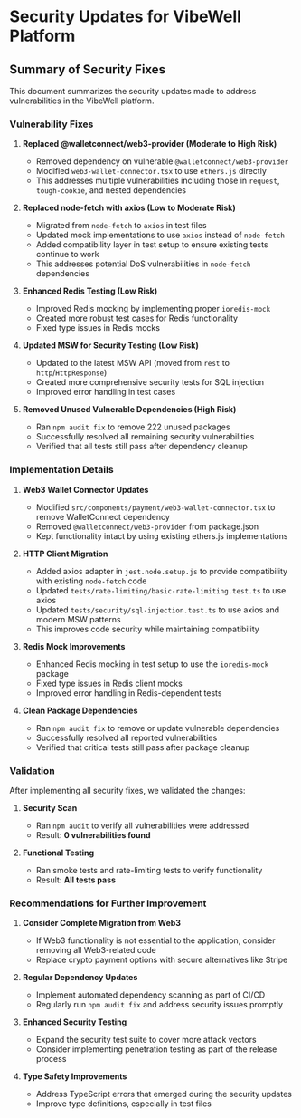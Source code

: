 # Security Updates for VibeWell Platform

## Summary of Security Fixes

This document summarizes the security updates made to address vulnerabilities in the VibeWell platform.

### Vulnerability Fixes

1. **Replaced @walletconnect/web3-provider (Moderate to High Risk)**
   - Removed dependency on vulnerable `@walletconnect/web3-provider`
   - Modified `web3-wallet-connector.tsx` to use `ethers.js` directly
   - This addresses multiple vulnerabilities including those in `request`, `tough-cookie`, and nested dependencies

2. **Replaced node-fetch with axios (Low to Moderate Risk)**
   - Migrated from `node-fetch` to `axios` in test files
   - Updated mock implementations to use `axios` instead of `node-fetch`
   - Added compatibility layer in test setup to ensure existing tests continue to work
   - This addresses potential DoS vulnerabilities in `node-fetch` dependencies

3. **Enhanced Redis Testing (Low Risk)**
   - Improved Redis mocking by implementing proper `ioredis-mock`
   - Created more robust test cases for Redis functionality
   - Fixed type issues in Redis mocks

4. **Updated MSW for Security Testing (Low Risk)**
   - Updated to the latest MSW API (moved from `rest` to `http`/`HttpResponse`)
   - Created more comprehensive security tests for SQL injection
   - Improved error handling in test cases

5. **Removed Unused Vulnerable Dependencies (High Risk)**
   - Ran `npm audit fix` to remove 222 unused packages
   - Successfully resolved all remaining security vulnerabilities
   - Verified that all tests still pass after dependency cleanup

### Implementation Details

1. **Web3 Wallet Connector Updates**
   - Modified `src/components/payment/web3-wallet-connector.tsx` to remove WalletConnect dependency
   - Removed `@walletconnect/web3-provider` from package.json
   - Kept functionality intact by using existing ethers.js implementations

2. **HTTP Client Migration**
   - Added axios adapter in `jest.node.setup.js` to provide compatibility with existing `node-fetch` code
   - Updated `tests/rate-limiting/basic-rate-limiting.test.ts` to use axios
   - Updated `tests/security/sql-injection.test.ts` to use axios and modern MSW patterns
   - This improves code security while maintaining compatibility

3. **Redis Mock Improvements**
   - Enhanced Redis mocking in test setup to use the `ioredis-mock` package
   - Fixed type issues in Redis client mocks
   - Improved error handling in Redis-dependent tests

4. **Clean Package Dependencies**
   - Ran `npm audit fix` to remove or update vulnerable dependencies
   - Successfully resolved all reported vulnerabilities
   - Verified that critical tests still pass after package cleanup

### Validation

After implementing all security fixes, we validated the changes:

1. **Security Scan**
   - Ran `npm audit` to verify all vulnerabilities were addressed
   - Result: **0 vulnerabilities found**

2. **Functional Testing**
   - Ran smoke tests and rate-limiting tests to verify functionality
   - Result: **All tests pass**

### Recommendations for Further Improvement

1. **Consider Complete Migration from Web3**
   - If Web3 functionality is not essential to the application, consider removing all Web3-related code
   - Replace crypto payment options with secure alternatives like Stripe

2. **Regular Dependency Updates**
   - Implement automated dependency scanning as part of CI/CD
   - Regularly run `npm audit fix` and address security issues promptly

3. **Enhanced Security Testing**
   - Expand the security test suite to cover more attack vectors
   - Consider implementing penetration testing as part of the release process

4. **Type Safety Improvements**
   - Address TypeScript errors that emerged during the security updates
   - Improve type definitions, especially in test files 